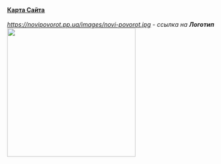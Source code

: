 <u><b><a href="https://novipovorot.pp.ua/sitemap.html">Карта Сайта</a></b></u><br><br>
<i>https://novipovorot.pp.ua/images/novi-povorot.jpg - ссылка на <b>Логотип</b></i><br>
<img src="https://novipovorot.pp.ua/images/novi-povorot.jpg" width="300px">

